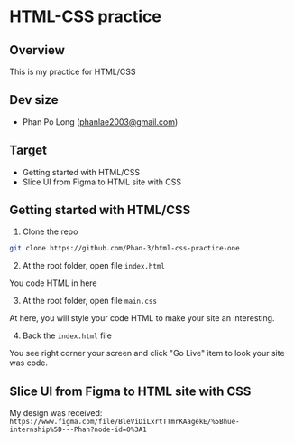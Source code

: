 # HTML-CSS practice

## Overview

This is my practice for HTML/CSS

## Dev size

- Phan Po Long (phanlae2003@gmail.com)

## Target

- Getting started with HTML/CSS
- Slice UI from Figma to HTML site with CSS

## Getting started with HTML/CSS

1. Clone the repo

```bash 
git clone https://github.com/Phan-3/html-css-practice-one
```

2. At the root folder, open file `index.html`

You code HTML in here

3. At the root folder, open file `main.css`

At here, you will style your code HTML to make your site an interesting.

4. Back the `index.html` file

You see right corner your screen and click "Go Live" item to look your site was code.

## Slice UI from Figma to HTML site with CSS

My design was received: `https://www.figma.com/file/BleViDiLxrtTTmrKAagekE/%5Bhue-internship%5D---Phan?node-id=0%3A1`